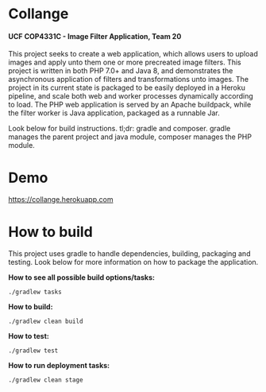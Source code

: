 # Collange
#### UCF COP4331C - Image Filter Application, Team 20

This project seeks to create a web application, which allows users to upload images and apply unto them one or more precreated image filters. This project is written in both PHP 7.0+ and Java 8, and demonstrates the asynchronous application of filters and transformations unto images. The project in its current state is packaged to be easily deployed in a Heroku pipeline, and scale both web and worker processes dynamically according to load. The PHP web application is served by an Apache buildpack, while the filter worker is Java application, packaged as a runnable Jar. 

Look below for build instructions. tl;dr: gradle and composer. gradle manages the parent project and java module, composer manages the PHP module.



# Demo

https://collange.herokuapp.com


# How to build
This project uses gradle to handle dependencies, building, packaging and testing. Look below for more information on how to package the application.


**How to see all possible build options/tasks:**
```
./gradlew tasks
```

**How to build:**
```
./gradlew clean build
```

**How to test:**
```
./gradlew test
```

**How to run deployment tasks:**
```
./gradlew clean stage
```
